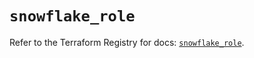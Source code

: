 # `snowflake_role`

Refer to the Terraform Registry for docs: [`snowflake_role`](https://registry.terraform.io/providers/snowflake-labs/snowflake/0.93.0/docs/resources/role).

